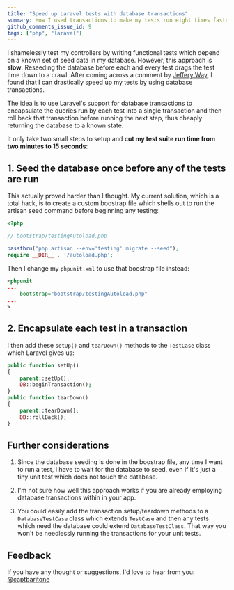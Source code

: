 ```yaml
---
title: "Speed up Laravel tests with database transactions"
summary: How I used transactions to make my tests run eight times faster.
github_comments_issue_id: 9
tags: ["php", "laravel"]
---
```


I shamelessly test my controllers by writing functional tests which depend on
a known set of seed data in my database. However, this approach is **slow**.
Reseeding the database before each and every test drags the test time down to
a crawl. After coming across a comment by [Jeffery
Way](http://fideloper.com/laravel-database-transactions#comment-1179301604),
I found that I can drastically speed up my tests by using database
transactions.

The idea is to use Laravel's support for database transactions to encapsulate
the queries run by each test into a single transaction and then roll back that
transaction before running the next step, thus cheaply returning the database
to a known state.

It only take two small steps to setup and **cut my test suite run time from two
minutes to 15 seconds**:

## 1. Seed the database once before any of the tests are run

This actually proved harder than I thought. My current solution, which is
a total hack, is to create a custom boostrap file which shells out to run the
artisan seed command before beginning any testing:

```php
<?php

// bootstrap/testingAutoload.php

passthru("php artisan --env='testing' migrate --seed");
require __DIR__ . '/autoload.php';
```

Then I change my `phpunit.xml` to use that boostrap file instead:

```xml
<phpunit
...
    bootstrap="bootstrap/testingAutoload.php"
...
>
```

## 2. Encapsulate each test in a transaction

I then add these `setUp()` and `tearDown()` methods to the `TestCase` class
which Laravel gives us:

```php
public function setUp()
{
	parent::setUp();
	DB::beginTransaction();
}
public function tearDown()
{
	parent::tearDown();
	DB::rollBack();
}
```

## Further considerations

1. Since the database seeding is done in the boostrap file, any time I want to run
   a test, I have to wait for the database to seed, even if it's just a tiny unit
   test which does not touch the database.

2. I'm not sure how well this approach works if you are already employing database
   transactions within in your app.

3. You could easily add the transaction setup/teardown methods to
   a `DatabaseTestCase` class which extends `TestCase` and then any tests which
   need the database could extend `DatabaseTestClass`. That way you won't be
   needlessly running the transactions for your unit tests.

## Feedback

If you have any thought or suggestions, I'd love to hear from you:
[@captbaritone](http://twitter.com/captbaritone)
